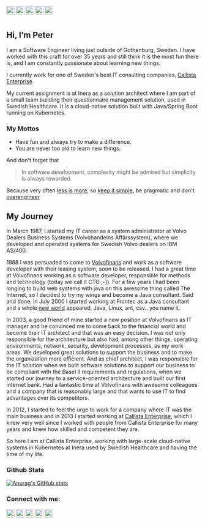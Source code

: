[<img align="left" alt="@merikan@mastodon.social | Mastodon" width="22px" src="https://cdn.jsdelivr.net/npm/simple-icons@v13/icons/mastodon.svg" />][mastodon]
[<img align="left" alt="@merikan@bluesky | Bluesky" width="22px" src="https://cdn.jsdelivr.net/npm/simple-icons@v13/icons/bluesky.svg" />][bluesky]
[<img align="left" alt="merikan@matrix | Matrix" width="22px" src="https://cdn.jsdelivr.net/npm/simple-icons@v13/icons/matrix.svg" />][matrix]
[<img align="left" alt="pmerikan@twitter | ExTwitter" width="22px" src="https://cdn.jsdelivr.net/npm/simple-icons@v13/icons/x.svg" />][twitter]
[<img align="left" alt="merikan@linkedin | LinkedIn" width="22px" src="https://cdn.jsdelivr.net/npm/simple-icons@v13/icons/linkedin.svg" />][linkedin]

<br />
<br />

## Hi, I’m Peter

I am a Software Engineer living just outside of Gothenburg, Sweden. I have worked with this craft for over 35 years and still think it is the most fun there is, and I am constantly passionate about learning new things.

I currently work for one of Sweden's best IT consulting companies, [Callista Enterprise](https://callistaenterprise.se/). 

My current assignment is at Inera as a solution architect where I am part of a small team building their questionnaire management solution, used in Swedish Healthcare. It is a cloud-native solution built with Java/Spring Boot running on Kubernetes.


### My Mottos
* Have fun and always try to make a difference. 
* You are never too old to learn new things.

And don't forget that      
> In software development, 
> complexity might be admired but simplicity is always rewarded.   

Because very often [less is more](https://en.wikipedia.org/wiki/Minimalism#Minimalist_design_and_architecture), so [keep it simple](https://en.wikipedia.org/wiki/KISS_principle), be pragmatic and don't [overengineer](https://en.wikipedia.org/wiki/Overengineering)




## My Journey
In March 1987, I started my IT career as a system administrator at Volvo Dealers Business Systems (Volvohandelns Affärssystem), where we developed and operated systems for Swedish Volvo dealers on IBM AS/400.  

1988 I was persuaded to come to [Volvofinans](https://www.volvofinans.se/) and work as a software developer with their leasing system, soon to be released. I had a great time at Volvofinans working as a software developer, responsible for methods and technology (today we call it CTO ;-)).
For a few years I had been longing to build web systems with java on this awesome thing called The Internet, so I decided to try my wings and become a Java consultant. Said and done, in July 2000 I started working at Frontec as a Java consultant and a whole [new world](https://www.youtube.com/watch?v=hZ1Rb9hC4JY) appeared, Java, Linux, ant, csv.. you name it.

In 2003, a good friend of mine started a new position at Volvofinans as IT manager and he convinced me to come back to the financial world and become their IT architect and that was an easy decision. I was not only responsible for the architecture but also had, among other things, operating environments, network, security, development processes, as my work areas. 
We developed great solutions to support the business and to make the organization more efficient. And as chief architect, I was responsible for the IT solution when we built software solutions to support our business to be compliant with the Basel II requirements and regulations, when we started our journey to a service-oriented architecture and built our first internet bank. Had a fantastic time at Volvofinans with awesome colleagues and a company that is reasonably large and that wants to use IT to find advantages over its competitors.

In 2012, I started to feel the urge to work for a company where IT was the main business and in 2013 I started working at [Callista Enterprise](https://callistaenterprise.se/), which I knew very well since I worked with people from Callista Enterprise for many years and knew how skilled and competent they are.

So here I am at Callista Enterprise, working with large-scale cloud-native systems in Kubernetes at Inera used by Swedish Healthcare and having the time of my life. 

[website]: https://www.merikan.com/
[bluesky]: https://bsky.app/profile/merikan.com
[mastodon]: https://mastodon.social/@merikan
[twitter]: https://twitter.com/pmerikan
[linkedin]: https://linkedin.com/in/merikan
[matrix]: https://matrix.to/#/@merikan:matrix.org

<!--
**merikan/merikan** is a ✨ _special_ ✨ repository because its `README.md` (this file) appears on your GitHub profile.

Here are some ideas to get you started:

- 🔭 I’m currently working on ...
- 🌱 I’m currently learning ...
- 👯 I’m looking to collaborate on ...
- 🤔 I’m looking for help with ...
- 💬 Ask me about ...
- 📫 How to reach me: ...
- 😄 Pronouns: ...
- ⚡ Fun fact: ...
-->

### Github Stats

[![Anurag's GitHub stats](https://github-readme-stats.vercel.app/api?username=merikan)](https://github.com/anuraghazra/github-readme-stats)

### Connect with me:
[<img align="left" alt="@merikan@mastodon.social | Mastodon" width="22px" src="https://cdn.jsdelivr.net/npm/simple-icons@v13/icons/mastodon.svg" />][mastodon]
[<img align="left" alt="@merikan@bluesky | Bluesky" width="22px" src="https://cdn.jsdelivr.net/npm/simple-icons@v13/icons/bluesky.svg" />][bluesky]
[<img align="left" alt="merikan@matrix | Matrix" width="22px" src="https://cdn.jsdelivr.net/npm/simple-icons@v13/icons/matrix.svg" />][matrix]
[<img align="left" alt="pmerikan@twitter | ExTwitter" width="22px" src="https://cdn.jsdelivr.net/npm/simple-icons@v13/icons/x.svg" />][twitter]
[<img align="left" alt="merikan@linkedin | LinkedIn" width="22px" src="https://cdn.jsdelivr.net/npm/simple-icons@v13/icons/linkedin.svg" />][linkedin]

<br />
<br />
